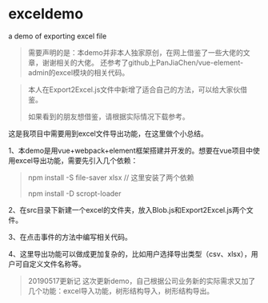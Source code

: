# exceldemo
a demo of exporting excel file

> 需要声明的是：本demo并非本人独家原创，在网上借鉴了一些大佬的文章，谢谢相关的大佬。
> 还参考了github上PanJiaChen/vue-element-admin的excel模块的相关代码。

> 本人在Export2Excel.js文件中新增了适合自己的方法，可以给大家伙借鉴。
> 
> 如果看到的朋友想借鉴，请根据实际情况下载参考。

这是我项目中需要用到excel文件导出功能，在这里做个小总结。

1、本demo是用vue+webpack+element框架搭建并开发的。想要在vue项目中使用excel导出功能，需要先引入几个依赖：

> npm install -S file-saver xlsx // 这里安装了两个依赖
> 
> npm install -D scropt-loader

2、在src目录下新建一个excel的文件夹，放入Blob.js和Export2Excel.js两个文件。

3、在点击事件的方法中编写相关代码。

4、这里导出功能可以做成更加复杂的，比如用户选择导出类型（csv、xlsx），用户可自定义文件名称等。

> 20190517更新记
这次更新demo，自己根据公司业务新的实际需求又加了几个功能：excel导入功能，树形结构导入，树形结构导出。
